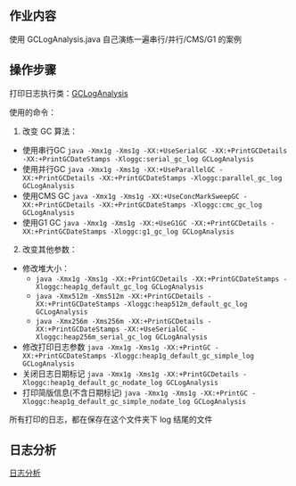 ## 作业内容
使用 GCLogAnalysis.java 自己演练一遍串行/并行/CMS/G1 的案例

## 操作步骤
打印日志执行类：[GCLogAnalysis](https://github.com/junyangwei/java-problem-sets/blob/main/02nio/problem_set_1/GCLogAnalysis.java)

使用的命令：
 1. 改变 GC 算法：
   - 使用串行GC `java -Xmx1g -Xms1g -XX:+UseSerialGC -XX:+PrintGCDetails -XX:+PrintGCDateStamps -Xloggc:serial_gc_log GCLogAnalysis`
   - 使用并行GC `java -Xmx1g -Xms1g -XX:+UseParallelGC -XX:+PrintGCDetails -XX:+PrintGCDateStamps -Xloggc:parallel_gc_log GCLogAnalysis`
   - 使用CMS GC `java -Xmx1g -Xms1g -XX:+UseConcMarkSweepGC -XX:+PrintGCDetails -XX:+PrintGCDateStamps -Xloggc:cmc_gc_log GCLogAnalysis`
   - 使用G1 GC `java -Xmx1g -Xms1g -XX:+UseG1GC -XX:+PrintGCDetails -XX:+PrintGCDateStamps -Xloggc:g1_gc_log GCLogAnalysis`
 2. 改变其他参数：
   - 修改堆大小：
     - `java -Xmx1g -Xms1g -XX:+PrintGCDetails -XX:+PrintGCDateStamps -Xloggc:heap1g_default_gc_log GCLogAnalysis`
     - `java -Xmx512m -Xms512m -XX:+PrintGCDetails -XX:+PrintGCDateStamps -Xloggc:heap512m_default_gc_log GCLogAnalysis`
     - `java -Xmx256m -Xms256m -XX:+PrintGCDetails -XX:+PrintGCDateStamps -XX:+UseSerialGC -Xloggc:heap256m_serial_gc_log GCLogAnalysis`
   - 修改打印日志参数 `java -Xmx1g -Xms1g -XX:+PrintGC -XX:+PrintGCDateStamps -Xloggc:heap1g_default_gc_simple_log GCLogAnalysis`
   - 关闭日志日期标记 `java -Xmx1g -Xms1g -XX:+PrintGCDetails -Xloggc:heap1g_default_gc_nodate_log GCLogAnalysis`
   - 打印简版信息(不含日期标记) `java -Xmx1g -Xms1g -XX:+PrintGC -Xloggc:heap1g_default_gc_simple_nodate_log GCLogAnalysis`

所有打印的日志，都在保存在这个文件夹下 log 结尾的文件

## 日志分析
[日志分析](https://github.com/junyangwei/java-problem-sets/blob/main/02nio/problem_set_1/GC%20%E6%97%A5%E5%BF%97%E5%88%86%E6%9E%90.md)
